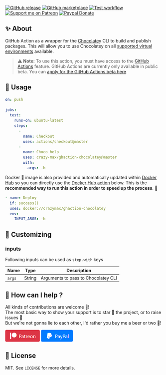 [![GitHub release](https://img.shields.io/github/release/crazy-max/ghaction-chocolatey.svg?style=flat-square)](https://github.com/crazy-max/ghaction-chocolatey/releases/latest)
[![GitHub marketplace](https://img.shields.io/badge/marketplace-chocolatey-blue?logo=github&style=flat-square)](https://github.com/marketplace/actions/chocolatey)
[![Test workflow](https://github.com/crazy-max/ghaction-chocolatey/workflows/test/badge.svg)](https://github.com/crazy-max/ghaction-chocolatey/actions)
[![Support me on Patreon](https://img.shields.io/badge/donate-patreon-f96854.svg?logo=patreon&style=flat-square)](https://www.patreon.com/crazymax) 
[![Paypal Donate](https://img.shields.io/badge/donate-paypal-00457c.svg?logo=paypal&style=flat-square)](https://www.paypal.me/crazyws)

## ✨ About

GitHub Action as a wrapper for the [Chocolatey](https://chocolatey.org/) CLI to build and publish packages. This will allow you to use Chocolatey on all [supported virtual environments](https://help.github.com/en/articles/virtual-environments-for-github-actions#supported-virtual-environments-and-hardware-resources) available.

> **:warning: Note:** To use this action, you must have access to the [GitHub Actions](https://github.com/features/actions) feature. GitHub Actions are currently only available in public beta. You can [apply for the GitHub Actions beta here](https://github.com/features/actions/signup/).

## 🚀 Usage

```yaml
on: push

jobs:
  test:
    runs-on: ubuntu-latest
    steps:
      -
        name: Checkout
        uses: actions/checkout@master
      -
        name: Choco help
        uses: crazy-max/ghaction-chocolatey@master
        with:
          args: -h
```

Docker :whale: image is also provided and automatically updated within [Docker Hub](https://hub.docker.com/r/crazymax/ghaction-chocolatey/tags) so you can directly use the [Docker Hub action](https://help.github.com/en/articles/workflow-syntax-for-github-actions#example-using-a-docker-hub-action) below.
This is the **recommended way to run this action in order to speed up the process**. :rocket:

```yaml
- name: Deploy
  if: success()
  uses: docker://crazymax/ghaction-chocolatey
  env:
    INPUT_ARGS: -h
```

## 💅 Customizing

### inputs

Following inputs can be used as `step.with` keys

| Name            | Type    | Description                           |
|-----------------|---------|---------------------------------------|
| `args`          | String  | Arguments to pass to Chocolatey CLI   |

## 🤝 How can I help ?

All kinds of contributions are welcome :raised_hands:!<br />
The most basic way to show your support is to star :star2: the project, or to raise issues :speech_balloon:<br />
But we're not gonna lie to each other, I'd rather you buy me a beer or two :beers:!

[![Support me on Patreon](.res/patreon.png)](https://www.patreon.com/crazymax) 
[![Paypal Donate](.res/paypal.png)](https://www.paypal.me/crazyws)

## 📝 License

MIT. See `LICENSE` for more details.
